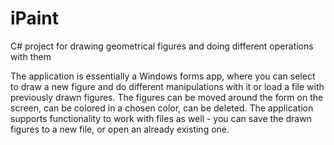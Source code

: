 # iPaint
C# project for drawing geometrical figures and doing different operations with them

The application is essentially a Windows forms app, where you can select to draw a new figure and do different manipulations with it or load a file with previously drawn figures.
The figures can be moved around the form on the screen, can be colored in a chosen color, can be deleted.
The application supports functionality to work with files as well - you can save the drawn figures to a new file, or open an already existing one.
